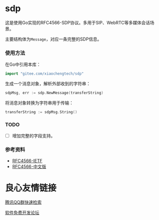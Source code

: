 # sdp

这是使用Go实现的RFC4566-SDP协议。多用于SIP、WebRTC等多媒体会话场景。

主要结构体为`Message`，对应一条完整的SDP信息。

### 使用方法

在Go中引用本库：

```go
import "gitee.com/xiaochengtech/sdp"
```

生成一个消息对象，解析外部收到的字符串：

```go
sdpMsg, err := sdp.NewMessage(transferString)
```

将消息对象转换为字符串用于传输：

```go
transferString := sdpMsg.String()
```

### TODO

- [ ] 增加完整的字段支持。

### 参考资料

* [RFC4566-IETF](https://tools.ietf.org/html/rfc4566)
* [RFC4566-中文版](http://www.docin.com/p-52701644.html)


 # 良心友情链接

[腾讯QQ群快速检索](http://u.720life.cn/s/8cf73f7c)

[软件免费开发论坛](http://u.720life.cn/s/bbb01dc0)